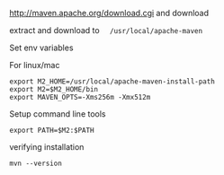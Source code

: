  http://maven.apache.org/download.cgi  and download

 extract and download to `	/usr/local/apache-maven`

 Set env variables

For linux/mac
```
export M2_HOME=/usr/local/apache-maven-install-path
export M2=$M2_HOME/bin
export MAVEN_OPTS=-Xms256m -Xmx512m
```

Setup command line tools

```
export PATH=$M2:$PATH
```

verifying installation

```
mvn --version
```
